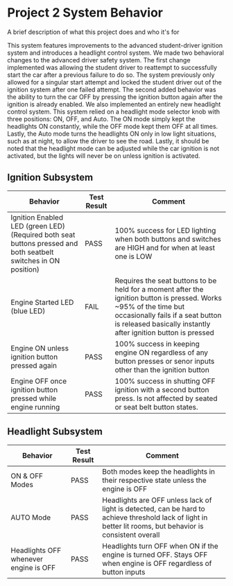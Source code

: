 # Project 2 System Behavior

A brief description of what this project does and who it's for

This system features improvements to the advanced student-driver ignition system and introduces a headlight control system. We made two behavioral changes to the advanced driver safety system. The first change implemented was allowing the student driver to reattempt to successfully start the car after a previous failure to do so. The system previously only allowed for a singular start attempt and locked the student driver out of the ignition system after one failed attempt. The second added behavior was the ability to turn the car OFF by pressing the ignition button again after the ignition is already enabled. We also implemented an entirely new headlight control system. This system relied on a headlight mode selector knob with three positions: ON, OFF, and Auto. The ON mode simply kept the headlights ON constantly, while the OFF mode kept them OFF at all times. Lastly, the Auto mode turns the headlights ON only in low light situations, such as at night, to allow the driver to see the road. Lastly, it should be noted that the headlight mode can be adjusted while the car ignition is not activated, but the lights will never be on unless ignition is activated.

## Ignition Subsystem
| Behavior  | Test Result | Comment |
| ------------- | ------------- |--------------|
| Ignition Enabled LED (green LED) (Required both seat buttons pressed and both seatbelt switches in ON position)  | PASS  | 100% success for LED lighting when both buttons and switches are HIGH and for when at least one is LOW |
| Engine Started LED (blue LED)  | FAIL  | Requires the seat buttons to be held for a moment after the ignition button is pressed. Works ~95% of the time but occasionally fails if a seat button is released basically instantly after ignition button is pressed|
| Engine ON unless ignition button pressed again  | PASS  | 100% success in keeping engine ON regardless of any button presses or senor inputs other than the ignition button |
| Engine OFF once ignition button pressed while engine running | PASS  | 100% success in shutting OFF ignition with a second button press. Is not affected by seated or seat belt button states. |

## Headlight Subsystem
| Behavior | Test Result | Comment |
|--------------|--------------|--------------|
| ON & OFF Modes | PASS | Both modes keep the headlights in their respective state unless the engine is OFF |
| AUTO Mode | PASS | Headlights are OFF unless lack of light is detected, can be hard to achieve threshold lack of light in better lit rooms, but behavior is consistent overall |
| Headlights OFF whenever engine is OFF | PASS | Headlights turn OFF when ON if the engine is turned OFF. Stays OFF when engine is OFF regardless of button inputs |

